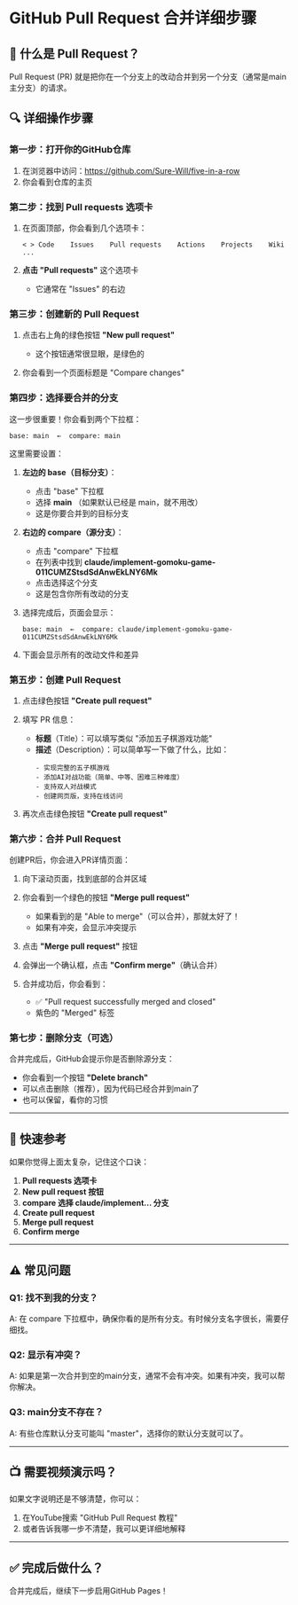# GitHub Pull Request 合并详细步骤

## 📖 什么是 Pull Request？

Pull Request (PR) 就是把你在一个分支上的改动合并到另一个分支（通常是main主分支）的请求。

## 🔍 详细操作步骤

### 第一步：打开你的GitHub仓库

1. 在浏览器中访问：https://github.com/Sure-Will/five-in-a-row
2. 你会看到仓库的主页

### 第二步：找到 Pull requests 选项卡

1. 在页面顶部，你会看到几个选项卡：
   ```
   < > Code    Issues    Pull requests    Actions    Projects    Wiki    ...
   ```

2. **点击 "Pull requests"** 这个选项卡
   - 它通常在 "Issues" 的右边

### 第三步：创建新的 Pull Request

1. 点击右上角的绿色按钮 **"New pull request"**
   - 这个按钮通常很显眼，是绿色的

2. 你会看到一个页面标题是 "Compare changes"

### 第四步：选择要合并的分支

这一步很重要！你会看到两个下拉框：

```
base: main  ←  compare: main
```

这里需要设置：

1. **左边的 base（目标分支）**：
   - 点击 "base" 下拉框
   - 选择 **main** （如果默认已经是 main，就不用改）
   - 这是你要合并到的目标分支

2. **右边的 compare（源分支）**：
   - 点击 "compare" 下拉框
   - 在列表中找到 **claude/implement-gomoku-game-011CUMZStsdSdAnwEkLNY6Mk**
   - 点击选择这个分支
   - 这是包含你所有改动的分支

3. 选择完成后，页面会显示：
   ```
   base: main  ←  compare: claude/implement-gomoku-game-011CUMZStsdSdAnwEkLNY6Mk
   ```

4. 下面会显示所有的改动文件和差异

### 第五步：创建 Pull Request

1. 点击绿色按钮 **"Create pull request"**

2. 填写 PR 信息：
   - **标题**（Title）：可以填写类似 "添加五子棋游戏功能"
   - **描述**（Description）：可以简单写一下做了什么，比如：
     ```
     - 实现完整的五子棋游戏
     - 添加AI对战功能（简单、中等、困难三种难度）
     - 支持双人对战模式
     - 创建网页版，支持在线访问
     ```

3. 再次点击绿色按钮 **"Create pull request"**

### 第六步：合并 Pull Request

创建PR后，你会进入PR详情页面：

1. 向下滚动页面，找到底部的合并区域

2. 你会看到一个绿色的按钮 **"Merge pull request"**
   - 如果看到的是 "Able to merge"（可以合并），那就太好了！
   - 如果有冲突，会显示冲突提示

3. 点击 **"Merge pull request"** 按钮

4. 会弹出一个确认框，点击 **"Confirm merge"**（确认合并）

5. 合并成功后，你会看到：
   - ✅ "Pull request successfully merged and closed"
   - 紫色的 "Merged" 标签

### 第七步：删除分支（可选）

合并完成后，GitHub会提示你是否删除源分支：

- 你会看到一个按钮 **"Delete branch"**
- 可以点击删除（推荐），因为代码已经合并到main了
- 也可以保留，看你的习惯

---

## 🎯 快速参考

如果你觉得上面太复杂，记住这个口诀：

1. **Pull requests 选项卡**
2. **New pull request 按钮**
3. **compare 选择 claude/implement... 分支**
4. **Create pull request**
5. **Merge pull request**
6. **Confirm merge**

---

## ⚠️ 常见问题

### Q1: 找不到我的分支？

A: 在 compare 下拉框中，确保你看的是所有分支。有时候分支名字很长，需要仔细找。

### Q2: 显示有冲突？

A: 如果是第一次合并到空的main分支，通常不会有冲突。如果有冲突，我可以帮你解决。

### Q3: main分支不存在？

A: 有些仓库默认分支可能叫 "master"，选择你的默认分支就可以了。

---

## 📺 需要视频演示吗？

如果文字说明还是不够清楚，你可以：
1. 在YouTube搜索 "GitHub Pull Request 教程"
2. 或者告诉我哪一步不清楚，我可以更详细地解释

---

## ✅ 完成后做什么？

合并完成后，继续下一步启用GitHub Pages！
